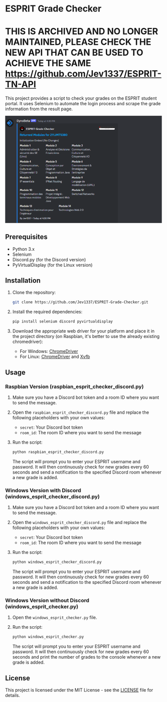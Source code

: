 # ESPRIT Grade Checker

# THIS IS ARCHIVED AND NO LONGER MAINTAINED, PLEASE CHECK THE NEW API THAT CAN BE USED TO ACHIEVE THE SAME https://github.com/Jev1337/ESPRIT-TN-API

This project provides a script to check your grades on the ESPRIT student portal. It uses Selenium to automate the login process and scrape the grade information from the result page.

<img alt="Discord Embed Preview" src="img.png"></img>

## Prerequisites

- Python 3.x
- Selenium
- Discord.py (for the Discord version)
- PyVirtualDisplay (for the Linux version)

## Installation

1. Clone the repository:

    ```bash
    git clone https://github.com/Jev1337/ESPRIT-Grade-Checker.git
    ```

2. Install the required dependencies:

    ```bash
    pip install selenium discord pyvirtualdisplay
    ```

3. Download the appropriate web driver for your platform and place it in the project directory (on Raspbian, it's better to use the already existing chromedriver):
    - For Windows: [ChromeDriver]([https://sites.google.com/a/chromium.org/chromedriver/downloads](https://googlechromelabs.github.io/chrome-for-testing/))
    - For Linux: [ChromeDriver]([https://sites.google.com/a/chromium.org/chromedriver/downloads](https://googlechromelabs.github.io/chrome-for-testing/)) and [Xvfb](https://www.x.org/releases/X11R7.6/doc/man/man1/Xvfb.1.xhtml)

## Usage

### Raspbian Version (raspbian_esprit_checker_discord.py)

1. Make sure you have a Discord bot token and a room ID where you want to send the message.

2. Open the `raspbian_esprit_checker_discord.py` file and replace the following placeholders with your own values:
    - `secret`: Your Discord bot token
    - `room_id`: The room ID where you want to send the message

3. Run the script:

    ```bash
    python raspbian_esprit_checker_discord.py
    ```

    The script will prompt you to enter your ESPRIT username and password. It will then continuously check for new grades every 60 seconds and send a notification to the specified Discord room whenever a new grade is added.

### Windows Version with Discord (windows_esprit_checker_discord.py)

1. Make sure you have a Discord bot token and a room ID where you want to send the message.

2. Open the `windows_esprit_checker_discord.py` file and replace the following placeholders with your own values:
    - `secret`: Your Discord bot token
    - `room_id`: The room ID where you want to send the message

3. Run the script:

    ```bash
    python windows_esprit_checker_discord.py
    ```

    The script will prompt you to enter your ESPRIT username and password. It will then continuously check for new grades every 60 seconds and send a notification to the specified Discord room whenever a new grade is added.

### Windows Version without Discord (windows_esprit_checker.py)

1. Open the `windows_esprit_checker.py` file.

2. Run the script:

    ```bash
    python windows_esprit_checker.py
    ```

    The script will prompt you to enter your ESPRIT username and password. It will then continuously check for new grades every 60 seconds and print the number of grades to the console whenever a new grade is added.

## License

This project is licensed under the MIT License - see the [LICENSE](LICENSE) file for details.
